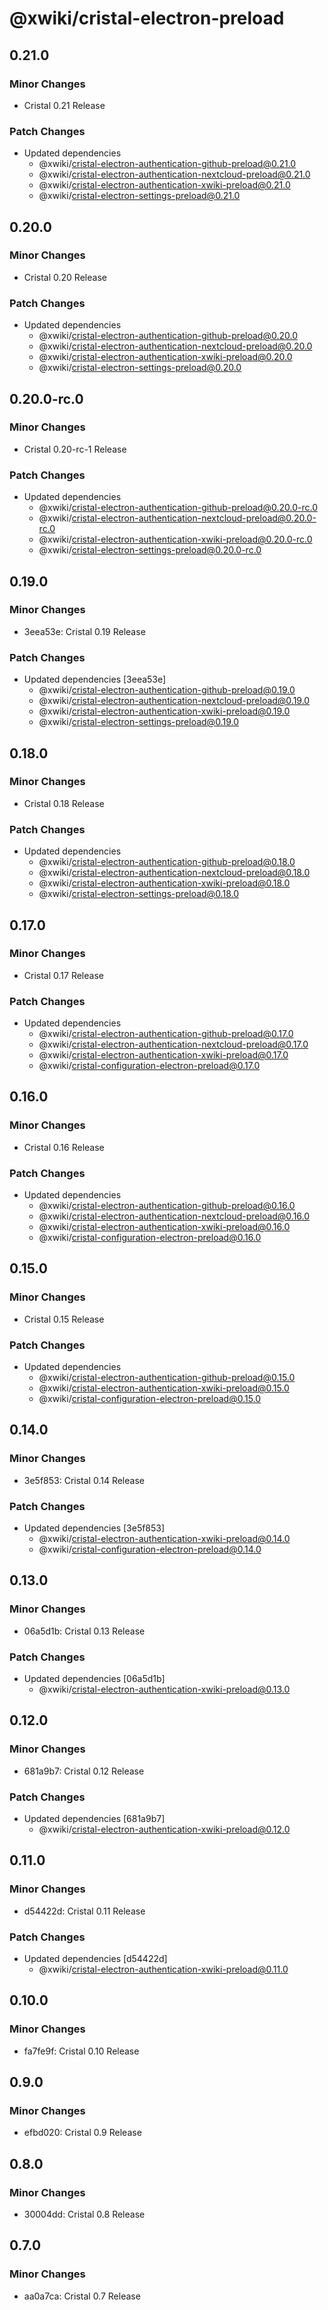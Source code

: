 # @xwiki/cristal-electron-preload

## 0.21.0

### Minor Changes

- Cristal 0.21 Release

### Patch Changes

- Updated dependencies
  - @xwiki/cristal-electron-authentication-github-preload@0.21.0
  - @xwiki/cristal-electron-authentication-nextcloud-preload@0.21.0
  - @xwiki/cristal-electron-authentication-xwiki-preload@0.21.0
  - @xwiki/cristal-electron-settings-preload@0.21.0

## 0.20.0

### Minor Changes

- Cristal 0.20 Release

### Patch Changes

- Updated dependencies
  - @xwiki/cristal-electron-authentication-github-preload@0.20.0
  - @xwiki/cristal-electron-authentication-nextcloud-preload@0.20.0
  - @xwiki/cristal-electron-authentication-xwiki-preload@0.20.0
  - @xwiki/cristal-electron-settings-preload@0.20.0

## 0.20.0-rc.0

### Minor Changes

- Cristal 0.20-rc-1 Release

### Patch Changes

- Updated dependencies
  - @xwiki/cristal-electron-authentication-github-preload@0.20.0-rc.0
  - @xwiki/cristal-electron-authentication-nextcloud-preload@0.20.0-rc.0
  - @xwiki/cristal-electron-authentication-xwiki-preload@0.20.0-rc.0
  - @xwiki/cristal-electron-settings-preload@0.20.0-rc.0

## 0.19.0

### Minor Changes

- 3eea53e: Cristal 0.19 Release

### Patch Changes

- Updated dependencies [3eea53e]
  - @xwiki/cristal-electron-authentication-github-preload@0.19.0
  - @xwiki/cristal-electron-authentication-nextcloud-preload@0.19.0
  - @xwiki/cristal-electron-authentication-xwiki-preload@0.19.0
  - @xwiki/cristal-electron-settings-preload@0.19.0

## 0.18.0

### Minor Changes

- Cristal 0.18 Release

### Patch Changes

- Updated dependencies
  - @xwiki/cristal-electron-authentication-github-preload@0.18.0
  - @xwiki/cristal-electron-authentication-nextcloud-preload@0.18.0
  - @xwiki/cristal-electron-authentication-xwiki-preload@0.18.0
  - @xwiki/cristal-electron-settings-preload@0.18.0

## 0.17.0

### Minor Changes

- Cristal 0.17 Release

### Patch Changes

- Updated dependencies
  - @xwiki/cristal-electron-authentication-github-preload@0.17.0
  - @xwiki/cristal-electron-authentication-nextcloud-preload@0.17.0
  - @xwiki/cristal-electron-authentication-xwiki-preload@0.17.0
  - @xwiki/cristal-configuration-electron-preload@0.17.0

## 0.16.0

### Minor Changes

- Cristal 0.16 Release

### Patch Changes

- Updated dependencies
  - @xwiki/cristal-electron-authentication-github-preload@0.16.0
  - @xwiki/cristal-electron-authentication-nextcloud-preload@0.16.0
  - @xwiki/cristal-electron-authentication-xwiki-preload@0.16.0
  - @xwiki/cristal-configuration-electron-preload@0.16.0

## 0.15.0

### Minor Changes

- Cristal 0.15 Release

### Patch Changes

- Updated dependencies
  - @xwiki/cristal-electron-authentication-github-preload@0.15.0
  - @xwiki/cristal-electron-authentication-xwiki-preload@0.15.0
  - @xwiki/cristal-configuration-electron-preload@0.15.0

## 0.14.0

### Minor Changes

- 3e5f853: Cristal 0.14 Release

### Patch Changes

- Updated dependencies [3e5f853]
  - @xwiki/cristal-electron-authentication-xwiki-preload@0.14.0
  - @xwiki/cristal-configuration-electron-preload@0.14.0

## 0.13.0

### Minor Changes

- 06a5d1b: Cristal 0.13 Release

### Patch Changes

- Updated dependencies [06a5d1b]
  - @xwiki/cristal-electron-authentication-xwiki-preload@0.13.0

## 0.12.0

### Minor Changes

- 681a9b7: Cristal 0.12 Release

### Patch Changes

- Updated dependencies [681a9b7]
  - @xwiki/cristal-electron-authentication-xwiki-preload@0.12.0

## 0.11.0

### Minor Changes

- d54422d: Cristal 0.11 Release

### Patch Changes

- Updated dependencies [d54422d]
  - @xwiki/cristal-electron-authentication-xwiki-preload@0.11.0

## 0.10.0

### Minor Changes

- fa7fe9f: Cristal 0.10 Release

## 0.9.0

### Minor Changes

- efbd020: Cristal 0.9 Release

## 0.8.0

### Minor Changes

- 30004dd: Cristal 0.8 Release

## 0.7.0

### Minor Changes

- aa0a7ca: Cristal 0.7 Release
